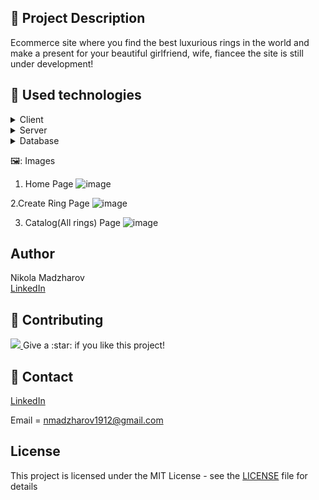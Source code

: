 
## :pencil: Project Description
Ecommerce site where you find the best luxurious rings in the world and make a present for your beautiful girlfriend, wife, fiancee
the site is still under development!

## :hammer: Used technologies

<details>
  <summary>Client</summary>
  <ul>
    <li>HTML & CSS</li>
     <li>ReactJS</li>
    
  </ul>
</details>


<details>
  <summary>Server</summary>
  <ul>
    <li>Entity Framework Core</li>
  </ul>
</details>

<details>
<summary>Database</summary>
  <ul>
    <li>MySQL</li>
     
  </ul>
</details>


🖼️: Images


1. Home Page
![image](https://user-images.githubusercontent.com/89745007/226475798-983ecb90-b01f-47c8-bf0a-95ee0cb5ae05.png)


2.Create Ring Page
![image](https://user-images.githubusercontent.com/89745007/226475844-379b7ccd-0a86-4d28-aac4-2cc42d6ab2f3.png)


3. Catalog(All rings) Page
![image](https://user-images.githubusercontent.com/89745007/226476225-9614077c-4322-489b-8f56-4b74609cb727.png)

## Author
Nikola Madzharov
<br />
[LinkedIn](https://www.linkedin.com/in/nikola-madzharov-106b90236/)


## :wave: Contributing

<a href="https://github.com/Louis3797/awesome-readme-template/graphs/contributors">
  <img src="https://contrib.rocks/image?repo=Louis3797/awesome-readme-template" />
</a>
Give a :star: if you like this project!


## :handshake: Contact

[LinkedIn](https://www.linkedin.com/in/nikola-madzharov-106b90236/)


Email = nmadzharov1912@gmail.com



## License
This project is licensed under the MIT License - see the [LICENSE](LICENSE) file for details

